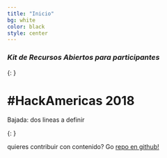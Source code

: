 ```yaml
---
title: "Inicio"
bg: white
color: black
style: center
---
```


### *Kit de Recursos Abiertos para participantes*
{: }

<!--- <span class="fa-stack subtlecircle" style="font-size:100px; background:rgba(255,166,0,0.1)">
  <i class="fa fa-circle fa-stack-2x text-white"></i>
  <i class="fa fa-bicycle fa-stack-1x text-orange"></i>
</span> -->

# #HackAmericas 2018
Bajada: dos lineas a definir

{: }

quieres contribuir con contenido? Go [repo en github!](https://github.com/t413/SinglePaged)

<!---<span id="forkongithub">
  <a href="{{ site.source_link }}" class="bg-blue">
    Fork me on GitHub
  </a>
</span>-->
